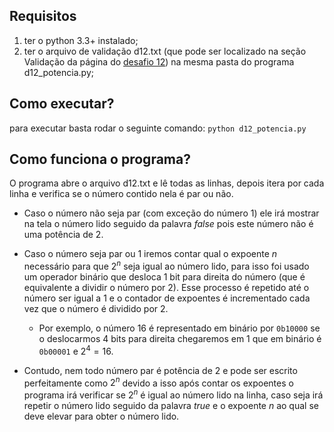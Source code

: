 ## Requisitos
1. ter o python 3.3+ instalado;
2. ter o arquivo de validação d12.txt (que pode ser localizado na seção Validação da página do [desafio 12](https://osprogramadores.com/desafios/d12/)) na mesma pasta do programa d12_potencia.py;

## Como executar?
para executar basta rodar o seguinte comando:
```python d12_potencia.py```

## Como funciona o programa?
O programa abre o arquivo d12.txt e lê todas as linhas, depois itera por cada linha e verifica se o número contido nela é par ou não.
 - Caso o número não seja par (com exceção do número 1) ele irá mostrar na tela o número lido seguido da palavra *false* pois este número não é uma potência de 2.

 - Caso o número seja par ou 1 iremos contar qual o expoente *n* necessário para que $2^n$ seja igual ao número lido, para isso foi usado um operador binário que desloca 1 bit para direita do número (que é equivalente a dividir o número por 2). Esse processo é repetido até o número ser igual a 1 e o contador de expoentes é incrementado cada vez que o número é dividido por 2.
   - Por exemplo, o número 16 é representado em binário por `0b10000` se o deslocarmos 4 bits para direita chegaremos em 1 que em binário é `0b00001` e $2^4=16$.

 - Contudo, nem todo número par é potência de 2 e pode ser escrito perfeitamente como $2^n$ devido a isso após contar os expoentes o programa irá verificar se $2^n$ é igual ao número lido na linha, caso seja irá repetir o número lido seguido da palavra *true* e o expoente *n* ao qual se deve elevar para obter o número lido.
